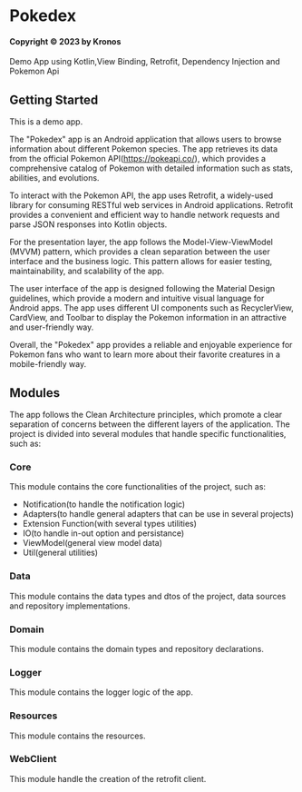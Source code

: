 # Pokedex
#### Copyright &copy; 2023 by Kronos

Demo App using Kotlin,View Binding, Retrofit, Dependency Injection and Pokemon Api

## Getting Started

This is a demo app.

The "Pokedex" app is an Android application that allows users to browse information about different Pokemon species.
The app retrieves its data from the official Pokemon API(https://pokeapi.co/), which provides a comprehensive catalog of Pokemon with detailed information such as stats, abilities, and evolutions.

To interact with the Pokemon API, the app uses Retrofit, a widely-used library for consuming RESTful web services in Android applications.
Retrofit provides a convenient and efficient way to handle network requests and parse JSON responses into Kotlin objects.

For the presentation layer, the app follows the Model-View-ViewModel (MVVM) pattern, which provides a clean separation between the user interface and the business logic.
This pattern allows for easier testing, maintainability, and scalability of the app.

The user interface of the app is designed following the Material Design guidelines, which provide a modern and intuitive visual language for Android apps.
The app uses different UI components such as RecyclerView, CardView, and Toolbar to display the Pokemon information in an attractive and user-friendly way.

Overall, the "Pokedex" app provides a reliable and enjoyable experience for Pokemon fans who want to learn more about their favorite creatures in a mobile-friendly way.

## Modules

The app follows the Clean Architecture principles, which promote a clear separation of concerns between the different layers of the application.
The project is divided into several modules that handle specific functionalities, such as:

### Core
This module contains the core functionalities of the project, such as:
- Notification(to handle the notification logic)
- Adapters(to handle general adapters that can be use in several projects)
- Extension Function(with several types utilities)
- IO(to handle in-out option and persistance)
- ViewModel(general view model data)
- Util(general utilities)

### Data
This module contains the data types and dtos of the project, data sources and repository implementations.

### Domain
This module contains the domain types and repository declarations.

### Logger
This module contains the logger logic of the app.

### Resources
This module contains the resources.

### WebClient
This module handle the creation of the retrofit client.